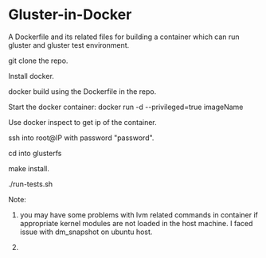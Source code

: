 Gluster-in-Docker
=================

A Dockerfile and its related files for building a container which can run gluster and gluster test environment.


git clone the repo.


Install docker.


docker build using the Dockerfile in the repo.


Start the docker container: docker run -d --privileged=true imageName


Use docker inspect to get ip of the container.


ssh into root@IP with password "password".


cd into glusterfs


make install.


./run-tests.sh





Note:

1. you may have some problems with lvm related commands in container if appropriate kernel modules are not loaded in the host machine.
I faced issue with dm_snapshot on ubuntu host.

2. 

